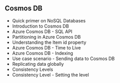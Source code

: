 ## Cosmos DB
- Quick primer on NoSQL Databases
- Introduction to Cosmos DB
- Azure Cosmos DB - SQL API
- Partitioning in Azure Cosmos DB
- Understanding the Item id property
- Azure Cosmos DB - Time to Live
- Azure Cosmos DB - Indexing
- Use case scenario - Sending data to Cosmos DB
- Replicating data globally
- Consistency Levels
- Consistency Level - Setting the level
